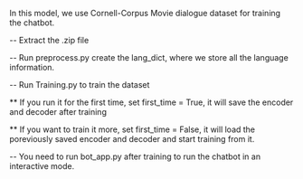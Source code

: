   In this model, we use Cornell-Corpus Movie dialogue dataset for training the chatbot.
    
  -- Extract the .zip file
  
  -- Run preprocess.py create the lang_dict, where we store all the language information. 
  
  -- Run Training.py to train the dataset
  
  ** If you run it for the first time, set first_time = True, it will save the encoder and decoder after training
  
  ** If you want to train it more, set first_time = False, it will load the poreviously saved encoder and decoder and start training from it.
  
 -- You need to run bot_app.py after training to run the chatbot in an interactive mode.
